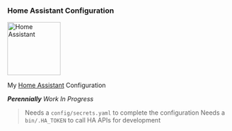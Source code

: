 ### Home Assistant Configuration

<img src="https://upload.wikimedia.org/wikipedia/commons/thumb/6/6e/Home_Assistant_Logo.svg/1038px-Home_Assistant_Logo.svg.png" alt="Home Assistant" width="120"/>

My [Home Assistant](https://www.home-assistant.io/) Configuration

_**Perennially** Work In Progress_

> Needs a `config/secrets.yaml` to complete the configuration
> Needs a `bin/.HA_TOKEN` to call HA APIs for development

